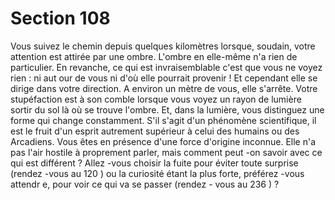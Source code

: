 # Section 108

Vous suivez le chemin depuis quelques kilomètres lorsque,
soudain, votre attention est attirée par une ombre. L'ombre en
elle-même n'a rien de particulier. En revanche, ce qui est
invraisemblable c'est que vous ne voyez rien : ni aut our de vous
ni d'où elle pourrait provenir ! Et cependant elle se dirige dans
votre direction. A environ un mètre de vous, elle s'arrête. Votre
stupéfaction est à son comble lorsque vous voyez un rayon de
lumière sortir du sol là où se trouve l'ombre. Et, dans la lumière,
vous distinguez une forme qui change constamment. S'il s'agit
d'un phénomène scientifique, il est le fruit d'un esprit autrement
supérieur à celui des humains ou des Arcadiens. Vous êtes en
présence d'une force d'origine inconnue. Elle n'a  pas l'air hostile
à proprement parler, mais comment peut -on savoir avec ce qui
est différent  ? Allez -vous choisir la fuite pour éviter toute
surprise (rendez -vous au 120 ) ou la curiosité étant la plus forte,
préférez -vous attendr e, pour voir ce qui va se passer (rendez -
vous au 236 ) ?